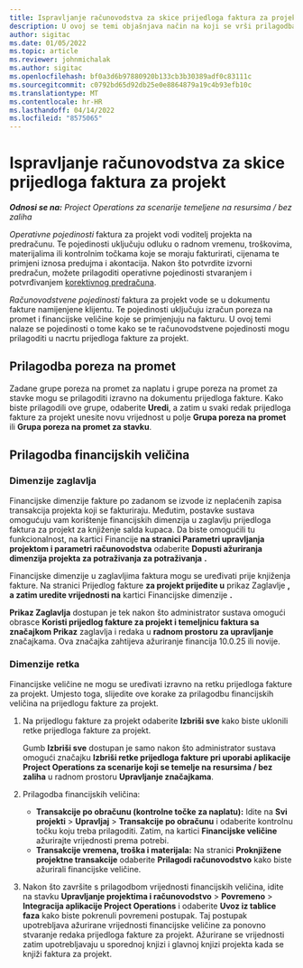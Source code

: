 ```yaml
---
title: Ispravljanje računovodstva za skice prijedloga faktura za projekt
description: U ovoj se temi objašnjava način na koji se vrši prilagodba informacija povezanih s računovodstvom na nacrtu prijedloga fakture.
author: sigitac
ms.date: 01/05/2022
ms.topic: article
ms.reviewer: johnmichalak
ms.author: sigitac
ms.openlocfilehash: bf0a3d6b97880920b133cb3b30389adf0c83111c
ms.sourcegitcommit: c0792bd65d92db25e0e8864879a19c4b93efb10c
ms.translationtype: MT
ms.contentlocale: hr-HR
ms.lasthandoff: 04/14/2022
ms.locfileid: "8575065"
---
```

# <a name="correct-the-accounting-on-draft-project-invoice-proposals"></a>Ispravljanje računovodstva za skice prijedloga faktura za projekt

_**Odnosi se na:** Project Operations za scenarije temeljene na resursima / bez zaliha_

*Operativne pojedinosti* faktura za projekt vodi voditelj projekta na predračunu. Te pojedinosti uključuju odluku o radnom vremenu, troškovima, materijalima ili kontrolnim točkama koje se moraju fakturirati, cijenama te primjeni iznosa predujma i akontacija. Nakon što potvrdite izvorni predračun, možete prilagoditi operativne pojedinosti stvaranjem i potvrđivanjem [korektivnog predračuna](../proforma-invoicing/corrective-invoices.md).

*Računovodstvene pojedinosti* faktura za projekt vode se u dokumentu fakture namijenjene klijentu. Te pojedinosti uključuju izračun poreza na promet i financijske veličine koje se primjenjuju na fakturu. U ovoj temi nalaze se pojedinosti o tome kako se te računovodstvene pojedinosti mogu prilagoditi u nacrtu prijedloga fakture za projekt.

## <a name="adjust-sales-tax"></a>Prilagodba poreza na promet

Zadane grupe poreza na promet za naplatu i grupe poreza na promet za stavke mogu se prilagoditi izravno na dokumentu prijedloga fakture. Kako biste prilagodili ove grupe, odaberite **Uredi**, a zatim u svaki redak prijedloga fakture za projekt unesite novu vrijednost u polje **Grupa poreza na promet** ili **Grupa poreza na promet za stavku**.

## <a name="adjust-financial-dimensions"></a>Prilagodba financijskih veličina

### <a name="header-dimensions"></a>Dimenzije zaglavlja

Financijske dimenzije fakture po zadanom se izvode iz neplaćenih zapisa transakcija projekta koji se fakturiraju. Međutim, postavke sustava omogućuju vam korištenje financijskih dimenzija u zaglavlju prijedloga faktura za projekt za knjiženje salda kupaca. Da biste omogućili tu funkcionalnost, na kartici Financije **na stranici Parametri upravljanja projektom i parametri računovodstva** odaberite **Dopusti ažuriranja dimenzija projekta za potraživanja za potraživanja** **.**

Financijske dimenzije u zaglavljima faktura mogu se uređivati prije knjiženja fakture. Na stranici Prijedlog fakture **za projekt prijeđite u** prikaz Zaglavlje **, a zatim uredite vrijednosti na** kartici Financijske dimenzije **.**

**Prikaz Zaglavlja** dostupan je tek nakon što administrator sustava omogući obrasce **Koristi prijedlog fakture za projekt i temeljnicu faktura sa značajkom Prikaz** zaglavlja i redaka u **radnom prostoru za upravljanje** značajkama. Ova značajka zahtijeva ažuriranje financija 10.0.25 ili novije.

### <a name="line-dimensions"></a>Dimenzije retka

Financijske veličine ne mogu se uređivati izravno na retku prijedloga fakture za projekt. Umjesto toga, slijedite ove korake za prilagodbu financijskih veličina na prijedlogu fakture za projekt.

1. Na prijedlogu fakture za projekt odaberite **Izbriši sve** kako biste uklonili retke prijedloga fakture za projekt.

    Gumb **Izbriši sve** dostupan je samo nakon što administrator sustava omogući značajku **Izbriši retke prijedloga fakture pri uporabi aplikacije Project Operations za scenarije koji se temelje na resursima / bez zaliha** u radnom prostoru **Upravljanje značajkama**.

2. Prilagodba financijskih veličina:

    - **Transakcije po obračunu (kontrolne točke za naplatu):** Idite na **Svi projekti** \> **Upravljaj** \> **Transakcije po obračunu** i odaberite kontrolnu točku koju treba prilagoditi. Zatim, na kartici **Financijske veličine** ažurirajte vrijednosti prema potrebi.
    - **Transakcije vremena, troška i materijala:** Na stranici **Proknjižene projektne transakcije** odaberite **Prilagodi računovodstvo** kako biste ažurirali financijske veličine.

3. Nakon što završite s prilagodbom vrijednosti financijskih veličina, idite na stavku **Upravljanje projektima i računovodstvo** \> **Povremeno** \> **Integracija aplikacije Project Operations** i odaberite **Uvoz iz tablice faza** kako biste pokrenuli povremeni postupak. Taj postupak upotrebljava ažurirane vrijednosti financijske veličine za ponovno stvaranje redaka prijedloga fakture za projekt. Ažurirane se vrijednosti zatim upotrebljavaju u sporednoj knjizi i glavnoj knjizi projekta kada se knjiži faktura za projekt.

